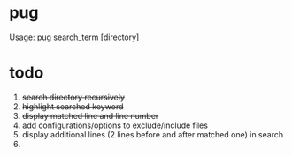 # pug

Usage: pug search_term [directory]


# todo
1. ~~search directory recursively~~
2. ~~highlight searched keyword~~
3. ~~display matched line and line number~~
4. add configurations/options to exclude/include files
5. display additional lines (2 lines before and after matched one) in search
6. 
